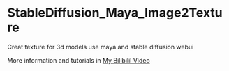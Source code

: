 # StableDiffusion_Maya_Image2Texture
 Creat texture for 3d models use maya and stable diffusion webui

More information and tutorials in [My Bilibilil Video](https://www.bilibili.com/video/BV1uV411K7N8/?spm_id_from=333.999.0.0&vd_source=9d93ad1dedeec0e819f7f2ea1379fcc7)
